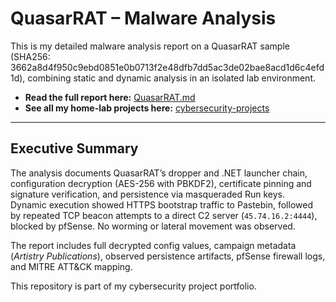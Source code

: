 # QuasarRAT – Malware Analysis

This is my detailed malware analysis report on a QuasarRAT sample (SHA256: 3662a8d4f950c9ebd0851e0b0713f2e48dfb7dd5ac3de02bae8acd1d6c4efd1d), combining static and dynamic analysis in an isolated lab environment.

- **Read the full report here:** [QuasarRAT.md](QuasarRAT.md)  
- **See all my home-lab projects here:** [cybersecurity-projects](https://github.com/Oligo12/cybersecurity-projects/tree/main)

---

## Executive Summary
The analysis documents QuasarRAT’s dropper and .NET launcher chain, configuration decryption (AES-256 with PBKDF2), certificate pinning and signature verification, and persistence via masqueraded Run keys.  
Dynamic execution showed HTTPS bootstrap traffic to Pastebin, followed by repeated TCP beacon attempts to a direct C2 server (`45.74.16.2:4444`), blocked by pfSense. No worming or lateral movement was observed.                                 

The report includes full decrypted config values, campaign metadata (*Artistry Publications*), observed persistence artifacts, pfSense firewall logs, and MITRE ATT&CK mapping.                                                        

This repository is part of my cybersecurity project portfolio.
